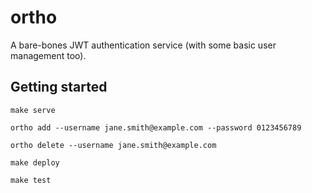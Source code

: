 # ortho

A bare-bones JWT authentication service (with some basic user management too).

## Getting started

```
make serve
```

```
ortho add --username jane.smith@example.com --password 0123456789 
```

```
ortho delete --username jane.smith@example.com
```

```
make deploy
```

```
make test
```
